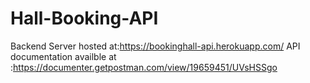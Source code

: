# Hall-Booking-API
Backend Server hosted at:https://bookinghall-api.herokuapp.com/
API documentation availble at :https://documenter.getpostman.com/view/19659451/UVsHSSgo
